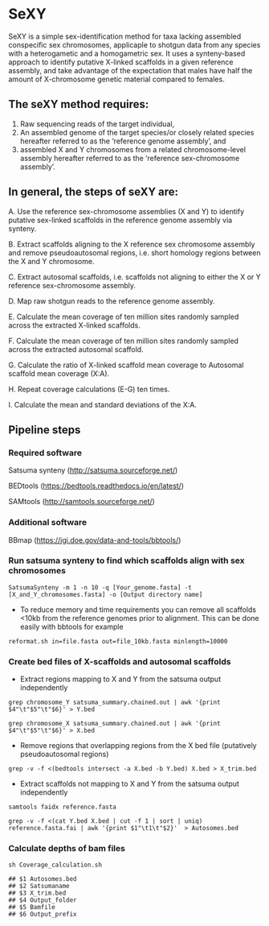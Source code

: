 # SeXY

SeXY is a simple sex-identification method for taxa lacking assembled conspecific sex chromosomes, applicaple to shotgun data from any species with a heterogametic and a homogametric sex. 
It uses a synteny-based approach to identify putative X-linked scaffolds in a given reference assembly, and take advantage of the expectation that males have half the amount of X-chromosome genetic material compared to females.

## The seXY method requires: 
1. Raw sequencing reads of the target individual, 
2. An assembled genome of the target species/or closely related species hereafter referred to as the ‘reference genome assembly’, and 
3. assembled X and Y chromosomes from a related chromosome-level assembly hereafter referred to as the ‘reference sex-chromosome assembly’.


## In general, the steps of seXY are:

A. Use the reference sex-chromosome assemblies (X and Y) to identify putative sex-linked scaffolds in the reference genome assembly via synteny.

B. Extract scaffolds aligning to the X reference sex chromosome assembly and remove pseudoautosomal regions, i.e. short homology regions between the X and Y chromosome. 

C. Extract autosomal scaffolds, i.e. scaffolds not aligning to either the X or Y reference sex-chromosome assembly. 

D. Map raw shotgun reads to the reference genome assembly.

E. Calculate the mean coverage of ten million sites randomly sampled across the extracted X-linked scaffolds. 

F. Calculate the mean coverage of ten million sites randomly sampled across the extracted autosomal scaffold.

G. Calculate the ratio of X-linked scaffold mean coverage to Autosomal scaffold mean coverage (X:A).

H. Repeat coverage calculations (E-G) ten times. 

I. Calculate the mean and standard deviations of the X:A.


## Pipeline steps

### Required software
Satsuma synteny (http://satsuma.sourceforge.net/)

BEDtools (https://bedtools.readthedocs.io/en/latest/)

SAMtools (http://samtools.sourceforge.net/)


### Additional software
BBmap (https://jgi.doe.gov/data-and-tools/bbtools/)

### Run satsuma synteny to find which scaffolds align with sex chromosomes 
`SatsumaSynteny -m 1 -n 10 -q [Your_genome.fasta] -t [X_and_Y_chromosomes.fasta] -o [Output directory name]`

 - To reduce memory and time requirements you can remove all scaffolds <10kb from the reference genomes prior to alignment. This can be done easily with bbtools for example

`reformat.sh in=file.fasta out=file_10kb.fasta minlength=10000`

### Create bed files of X-scaffolds and autosomal scaffolds
- Extract regions mapping to X and Y from the satsuma output independently

`grep chromosome_Y satsuma_summary.chained.out | awk '{print $4"\t"$5"\t"$6}' > Y.bed`

`grep chromosome_X satsuma_summary.chained.out | awk '{print $4"\t"$5"\t"$6}' > X.bed`

- Remove regions that overlapping regions from the X bed file (putatively pseudoautosomal regions)

`grep -v -f <(bedtools intersect -a X.bed -b Y.bed) X.bed > X_trim.bed`

- Extract scaffolds not mapping to X and Y from the satsuma output independently
 
`samtools faidx reference.fasta`

`grep -v -f <(cat Y.bed X.bed | cut -f 1 | sort | uniq) reference.fasta.fai | awk '{print $1"\t1\t"$2}'  > Autosomes.bed`


### Calculate depths of bam files

`sh Coverage_calculation.sh `
```
## $1 Autosomes.bed
## $2 Satsumaname
## $3 X_trim.bed
## $4 Output_folder
## $5 Bamfile
## $6 Output_prefix
```



